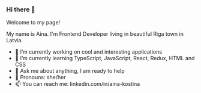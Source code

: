 

### Hi there 👋

Welcome to my page!

My name is Aina.
I'm Frontend Developer living in beautiful Riga town in Latvia.

* 🔭 I’m currently working on cool and interesting applications
* 🌱 I’m currently learning TypeScript, JavaScript, React, Redux, HTML and CSS
* 💬 Ask me about anything, I am ready to help
* 🙎 Pronouns: she/her
* 📫 You can reach me: linkedin.com/in/aina-kostina


